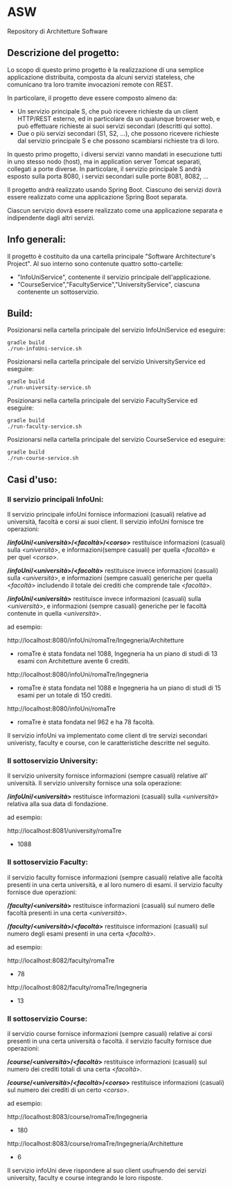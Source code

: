 # ASW
Repository di Architetture Software

## Descrizione del progetto:

Lo scopo di questo primo progetto è la realizzazione di una semplice applicazione distribuita, composta da alcuni servizi stateless, che comunicano tra loro tramite invocazioni remote con REST.

In particolare, il progetto deve essere composto almeno da:
 * Un servizio principale S, che può ricevere richieste da un client HTTP/REST esterno, ed in particolare da un qualunque browser web, e può effettuare richieste ai suoi servizi secondari (descritti qui sotto).
* Due o più servizi secondari (S1, S2, ...), che possono ricevere richieste dal servizio principale S e che possono scambiarsi richieste tra di loro.
  
In questo primo progetto, i diversi servizi vanno mandati in esecuzione tutti in uno stesso nodo (host), ma in application server Tomcat separati, collegati a porte diverse. In particolare, il servizio principale S andrà esposto sulla porta 8080, i servizi secondari sulle porte 8081, 8082, ...

Il progetto andrà realizzato usando Spring Boot. Ciascuno dei servizi dovrà essere realizzato come una applicazione Spring Boot separata.

Ciascun servizio dovrà essere realizzato come una applicazione separata e indipendente dagli altri servizi.

## Info generali:

Il progetto è costituito da una cartella principale "Software Architecture's Project".
Al suo interno sono contenute quattro sotto-cartelle:

* "InfoUniService", contenente il servizio principale dell'applicazione.
* "CourseService","FacultyService","UniversityService", ciascuna contenente un sottoservizio.

## Build:

Posizionarsi nella cartella principale del servizio InfoUniService ed eseguire:

    gradle build
    ./run-infoUni-service.sh

Posizionarsi nella cartella principale del servizio UniversityService ed eseguire:

    gradle build
    ./run-university-service.sh

Posizionarsi nella cartella principale del servizio FacultyService ed eseguire:

    gradle build
    ./run-faculty-service.sh
    
Posizionarsi nella cartella principale del servizio CourseService ed eseguire:

    gradle build
    ./run-course-service.sh
    

## Casi d'uso:


### Il servizio principali InfoUni:

Il servizio principale infoUni fornisce informazioni (casuali) relative ad università, facoltà e corsi ai suoi client. Il servizio infoUni fornisce tre operazioni:

**/_infoUni_/<_università>_/<_facoltà_>/<_corso_>** restituisce informazioni (casuali) sulla <_università_>, e informazioni(sempre casuali) per quella <_facoltà_> e per quel <_corso_>.

**/_infoUni_/<_università_>/<_facoltà_>** restituisce invece informazioni (casuali) sulla <_università_>, e informazioni (sempre casuali) generiche per quella <_facoltà_> includendo il totale dei crediti che comprende tale <_facoltà_>.

**/_infoUni_/<_università_>** restituisce invece informazioni (casuali) sulla <_università_>, e informazioni (sempre casuali) generiche per le facoltà contenute in quella <_università_>.

ad esempio:

http://localhost:8080/infoUni/romaTre/Ingegneria/Architetture
* romaTre è stata fondata nel 1088, Ingegneria ha un piano di studi di 13 esami con Architetture avente 6 crediti.

http://localhost:8080/infoUni/romaTre/Ingegneria
* romaTre è stata fondata nel 1088 e Ingegneria ha un piano di studi di 15 esami per un totale di 150 crediti.

http://localhost:8080/infoUni/romaTre
* romaTre è stata fondata nel 962 e ha 78 facoltà.

Il servizio infoUni va implementato come client di tre servizi secondari univeristy, faculty e course, con le caratteristiche descritte nel seguito.


### Il sottoservizio University:

Il servizio university fornisce informazioni (sempre casuali) relative all' università. Il servizio university fornisce una sola operazione:

**/_infoUni_/<_università_>** restituisce informazioni (casuali) sulla <_università_> relativa alla sua data di fondazione.

ad esempio:

http://localhost:8081/university/romaTre
* 1088


### Il sottoservizio Faculty:

il servizio faculty fornisce informazioni (sempre casuali) relative alle facoltà presenti in una certa università, e al loro numero di esami. il servizio faculty fornisce due operazioni:

**/_faculty_/<_università_>** restituisce informazioni (casuali) sul numero delle facoltà presenti in una certa <_università_>.

**/_faculty_/<_università_>/<_facoltà_>** restituisce informazioni (casuali) sul numero degli esami presenti in una certa <_facoltà_>.

ad esempio:

http://localhost:8082/faculty/romaTre
* 78

http://localhost:8082/faculty/romaTre/Ingegneria
* 13


### Il sottoservizio Course:

il servizio course fornisce informazioni (sempre casuali) relative ai corsi presenti in una certa università o facoltà. il servizio faculty fornisce due operazioni:

**/_course_/<_università_>/<_facoltà_>** restituisce informazioni (casuali) sul numero dei crediti totali di una certa <_facoltà_>.

**/_course_/<_università_>/<_facoltà_>/<_corso_>** restituisce informazioni (casuali) sul numero dei crediti di un certo <_corso_>.

ad esempio:

http://localhost:8083/course/romaTre/Ingegneria
* 180

http://localhost:8083/course/romaTre/Ingegneria/Architetture
* 6


Il servizio infoUni deve rispondere al suo client usufruendo dei servizi university, faculty e course integrando le loro risposte.
